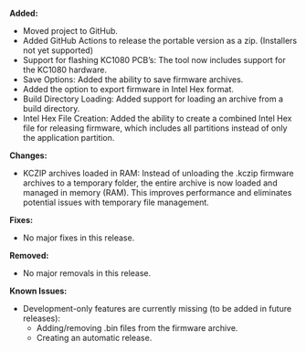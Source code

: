 **Added:**
- Moved project to GitHub.
- Added GitHub Actions to release the portable version as a zip. (Installers not yet supported)
- Support for flashing KC1080 PCB’s: The tool now includes support for the KC1080 hardware.
- Save Options: Added the ability to save firmware archives.
- Added the option to export firmware in Intel Hex format.
- Build Directory Loading: Added support for loading an archive from a build directory.
- Intel Hex File Creation: Added the ability to create a combined Intel Hex file for releasing firmware, which includes all partitions instead of only the application partition.

**Changes:**
- KCZIP archives loaded in RAM: Instead of unloading the .kczip firmware archives to a temporary folder, the entire archive is now loaded and managed in memory (RAM). This improves performance and eliminates potential issues with temporary file management.

**Fixes:**
- No major fixes in this release.

**Removed:**
- No major removals in this release.

**Known Issues:**
- Development-only features are currently missing (to be added in future releases):
  - Adding/removing .bin files from the firmware archive.
  - Creating an automatic release.

